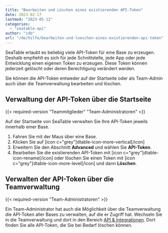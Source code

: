 ```yaml
---
title: "Bearbeiten und Löschen eines existierenden API-Token"
date: 2023-02-17
lastmod: "2023-05-12"
categories: 
  - "seatable-api"
author: "cdb"
url: "/de/hilfe/bearbeiten-und-loeschen-eines-existierenden-api-token"
---
```


SeaTable erlaubt es beliebig viele API-Token für eine Base zu erzeugen. Deshalb empfiehlt es sich für jede Schnittstelle, jede App oder jede Entwicklung einen eigenen Token zu erzeugen. Diese Token können jederzeit gelöscht oder deren Berechtigung verändert werden.

Sie können die API-Token entweder auf der Startseite oder als Team-Admin auch über die Teamverwaltung bearbeiten und löschen.

## Verwaltung der API-Token über die Startseite

{{< required-version "Teammitglieder" "Team-Administratoren" >}}

Auf der Startseite von SeaTable verwalten Sie Ihre API-Token jeweils innerhalb einer Base.

1. Fahren Sie mit der Maus über eine Base.
2. Klicken Sie auf \[icon c="grey"\]dtable-icon-more-vertical\[/icon\]
3. Erweitern Sie den Abschnitt **Advanced** und wählen Sie **API-Token**.
4. Bearbeiten Sie die existierenden API-Token mit \[icon c="grey"\]dtable-icon-rename\[/icon\] oder löschen Sie einen Token mit \[icon c="grey"\]dtable-icon-more-level\[/icon\] und dann **Löschen**.

## Verwalten der API-Token über die Teamverwaltung

{{< required-version "Team-Administratoren" >}}

Ein Team-Administrator hat auch die Möglichkeit über die Teamverwaltung die API-Token aller Bases zu verwalten, auf die er Zugriff hat. Wechseln Sie in die Teamverwaltung und dort in den Bereich [API & Integrationen](https://account.seatable.io/api). Dort finden Sie alle API-Token, die Sie bei Bedarf löschen können.
